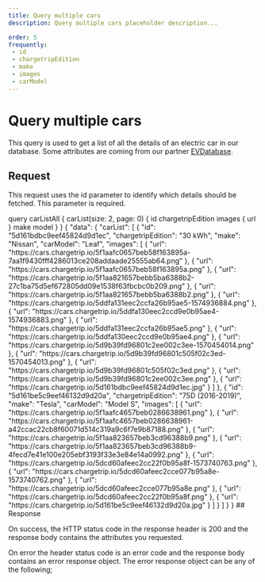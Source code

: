 ```yaml
---
title: Query multiple cars
description: Query multiple cars placeholder description...

order: 5
frequently:
 - id
 - chargetripEdition
 - make
 - images
 - carModel
---
```


# Query multiple cars

This query is used to get a list of all the details of an electric car in our database. Some attributes are coming from our partner [EVDatabase](http://google.com).

## Request

This request uses the id parameter to identify which details should be fetched. This parameter is required.

<schema name="CarList" :frequent="frequently"></schema>

<playground>

<code-block query="carList">					
query carListAll {
  carList(size: 2, page: 0) {
    id
    chargetripEdition
    images {
        url
    }
    make
    model
  }
}
</code-block>
<code-block>
{
  "data": {
    "carList": [
      {
        "id": "5d161bdbc9eef45824d9d1ec",
        "chargetripEdition": "30 kWh",
        "make": "Nissan",
        "carModel": "Leaf",
        "images": [
          {
            "url": "https://cars.chargetrip.io/5f1aafc0657beb58f163895a-7aa1f9430fff4286013ce208addaade25555ab64.png"
          },
          {
            "url": "https://cars.chargetrip.io/5f1aafc0657beb58f163895a.png"
          },
          {
            "url": "https://cars.chargetrip.io/5f1aa821657bebb5ba6388b2-27c1ba75d5ef672805dd09e1538f63fbcbc0b209.png"
          },
          {
            "url": "https://cars.chargetrip.io/5f1aa821657bebb5ba6388b2.png"
          },
          {
            "url": "https://cars.chargetrip.io/5ddfa131eec2ccfa26b95ae5-1574936884.png"
          },
          {
            "url": "https://cars.chargetrip.io/5ddfa130eec2ccd9e0b95ae4-1574936883.png"
          },
          {
            "url": "https://cars.chargetrip.io/5ddfa131eec2ccfa26b95ae5.png"
          },
          {
            "url": "https://cars.chargetrip.io/5ddfa130eec2ccd9e0b95ae4.png"
          },
          {
            "url": "https://cars.chargetrip.io/5d9b39fd96801c2ee002c3ee-1570454014.png"
          },
          {
            "url": "https://cars.chargetrip.io/5d9b39fd96801c505f02c3ed-1570454013.png"
          },
          {
            "url": "https://cars.chargetrip.io/5d9b39fd96801c505f02c3ed.png"
          },
          {
            "url": "https://cars.chargetrip.io/5d9b39fd96801c2ee002c3ee.png"
          },
          {
            "url": "https://cars.chargetrip.io/5d161bdbc9eef45824d9d1ec.jpg"
          }
        ]
      },
      {
        "id": "5d161be5c9eef46132d9d20a",
        "chargetripEdition": "75D (2016-2019)",
        "make": "Tesla",
        "carModel": "Model S",
        "images": [
          {
            "url": "https://cars.chargetrip.io/5f1aafc4657beb0286638961.png"
          },
          {
            "url": "https://cars.chargetrip.io/5f1aafc4657beb0286638961-a42ccac22cb8f60071d514c319a9c6f7e9b87188.png"
          },
          {
            "url": "https://cars.chargetrip.io/5f1aa823657beb3cd96388b9.png"
          },
          {
            "url": "https://cars.chargetrip.io/5f1aa823657beb3cd96388b9-4fecd7e41e100e205ebf3193f33e3e84e14a0992.png"
          },
          {
            "url": "https://cars.chargetrip.io/5dcd60afeec2cc22f0b95a8f-1573740763.png"
          },
          {
            "url": "https://cars.chargetrip.io/5dcd60afeec2cce077b95a8e-1573740762.png"
          },
          {
            "url": "https://cars.chargetrip.io/5dcd60afeec2cce077b95a8e.png"
          },
          {
            "url": "https://cars.chargetrip.io/5dcd60afeec2cc22f0b95a8f.png"
          },
          {
            "url": "https://cars.chargetrip.io/5d161be5c9eef46132d9d20a.jpg"
          }
        ]
      }
    ]
  }
}
</code-block>

</playground>
## Response

On success, the HTTP status code in the response header is 200 and the response body contains the attributes you requested.

On error the header status code is an error code and the response body contains an error response object. The error response object can be any of the following;

<error title="CAR_NOT_FOUND" message="No EV was found with the provided ID or external ID."></error>
